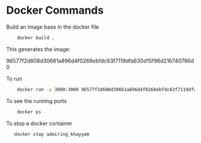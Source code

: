 # Docker Commands

Build an image base in the docker file
```bash
    docker build .
```

This generates the image:

96577f2d608d30661a896d4f0268ebfdc63f7119dfa630d15f96d216740786d0


To run 
```bash
    docker run -p 3000:3000 96577f2d608d30661a896d4f0268ebfdc63f7119dfa630d15f96d216740786d0
```

To see the running ports 
```bash
    docker ps
```

To stop a docker container
```bash
   docker stop admiring_khayyam
```
